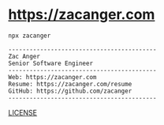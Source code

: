 # <https://zacanger.com>

`npx zacanger`

```
------------------------------------------
Zac Anger
Senior Software Engineer
------------------------------------------
Web: https://zacanger.com
Resume: https://zacanger.com/resume
GitHub: https://github.com/zacanger
------------------------------------------
```

[LICENSE](./LICENSE.md)
